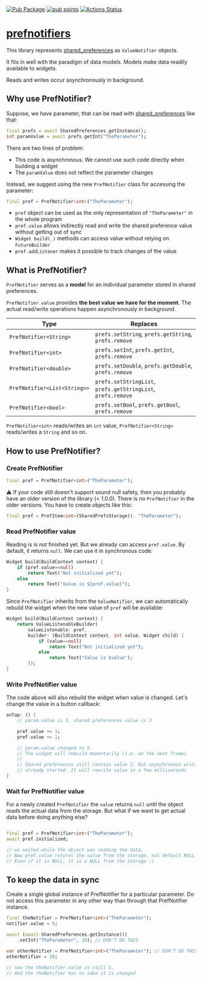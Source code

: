 [![Pub Package](https://img.shields.io/pub/v/prefnotifiers.svg)](https://pub.dev/packages/prefnotifiers)
[![pub points](https://badges.bar/prefnotifiers/pub%20points)](https://pub.dev/packages/prefnotifiers/score)
[![Actions Status](https://github.com/rtmigo/prefnotifiers.flutter/workflows/ci%20test/badge.svg?branch=master)](https://github.com/rtmigo/prefnotifiers.flutter/actions)

# [prefnotifiers](https://github.com/rtmigo/prefnotifiers)

This library represents [shared_preferences](https://pub.dev/packages/shared_preferences) as `ValueNotifier` objects.

It fits in well with the paradigm of data models. Models make data readily available to widgets.

Reads and writes occur asynchronously in background.

## Why use PrefNotifier?

Suppose, we have parameter, that can be read with [shared_preferences](https://pub.dev/packages/shared_preferences) like that:

``` dart
final prefs = await SharedPreferences.getInstance();
int paramValue = await prefs.getInt("TheParameter");
```

There are two lines of problem:

- This code is asynchronous. We cannot use such code directly when building a widget
- The `paramValue` does not reflect the parameter changes

Instead, we suggest using the new `PrefNotifier` class for accessing the parameter:

``` dart
final pref = PrefNotifier<int>("TheParameter");
```

- `pref` object can be used as the only representation of `"TheParameter"` in the whole program
- `pref.value` allows indirectly read and write the shared preference value without getting out of sync
- `Widget build(_)` methods can access value without relying on `FutureBuilder`
- `pref.addListener` makes it possible to track changes of the value

## What is PrefNotifier?

`PrefNotifier` serves as a **model** for an individual parameter stored in shared preferences.

`PrefNotifier.value` provides **the best value we have for the moment**. The actual read/write operations happen asynchronously in background.

Type                         | Replaces 
-----------------------------|------------------------------------------------------------
`PrefNotifier<String>`       | `prefs.setString`, `prefs.getString`, `prefs.remove`
`PrefNotifier<int>`          | `prefs.setInt`, `prefs.getInt`, `prefs.remove`
`PrefNotifier<double>`       | `prefs.setDouble`, `prefs.getDouble`, `prefs.remove`
`PrefNotifier<List<String>>` | `prefs.setStringList`, `prefs.getStringList`, `prefs.remove`
`PrefNotifier<bool>`         | `prefs.setBool`, `prefs.getBool`, `prefs.remove`

`PrefNotifier<int>` reads/writes an `int` value, `PrefNotifier<String>` reads/writes a `String` and so on.

## How to use PrefNotifier?

### Create PrefNotifier

``` dart
final pref = PrefNotifier<int>("TheParameter");
```

:warning: If your code still doesn't support sound null safety, then you probably
have an older version of the library (< 1.0.0). There is no `PrefNotifier` in the older 
versions. You have to create objects like this:

``` dart
final pref = PrefItem<int>(SharedPrefsStorage(), "TheParameter");
```

### Read PrefNotifier value

Reading is is not finished yet. But we already can access `pref.value`. By default, it returns `null`.
We can use it in synchronous code:

``` dart
Widget build(BuildContext context) {
    if (pref.value==null)
        return Text("Not initialized yet");
    else
        return Text("Value is ${pref.value}");
}
```

Since `PrefNotifier` inherits from the `ValueNotifier`, we can automatically 
rebuild the widget when the new value of `pref` will be available:

``` dart
Widget build(BuildContext context) {
    return ValueListenableBuilder(
        valueListenable: pref,
        builder: (BuildContext context, int value, Widget child) {
            if (value==null)
                return Text("Not initialized yet");
            else
                return Text("Value is $value");
        });
}
```

### Write PrefNotifier value

The code above will also rebuild the widget when value is changed. Let's change the value in a button callback:

``` dart
onTap: () {
    // param.value is 3, shared preferences value is 3

    pref.value += 1;
    pref.value += 1;

    // param.value changed to 5.
    // The widget will rebuild momentarily (i.e. on the next frame)
    //
    // Shared preferences still contain value 3. But asynchronous writing
    // already started. It will rewrite value in a few milliseconds
}
```

### Wait for PrefNotifier value

For a newly created `PrefNotifier` the `value` returns `null` until the object reads the actual data from the storage.
But what if we want to get actual data before doing anything else?

``` dart

final pref = PrefNotifier<int>("TheParameter");
await pref.initialized;

// we waited while the object was reading the data.
// Now pref.value returns the value from the storage, not default NULL.
// Even if it is NULL, it is a NULL from the storage :)

```

## To keep the data in sync

Create a single global instance of PrefNotifier for a particular 
parameter. Do not access this parameter in any other way than through that 
PrefNotifier instance.

``` dart
final theNotifier = PrefNotifier<int>("TheParameter");
notifier.value = 5;

await (await SharedPreferences.getInstance())
    .setInt("TheParameter", 10); // DON'T DO THIS

var otherNotifier = PrefNotifier<int>("TheParameter"); // DON'T DO THIS
otherNotifier = 20;

// now the theNotifier.value is still 5.
// And the theNotifier has no idea it is changed
```
